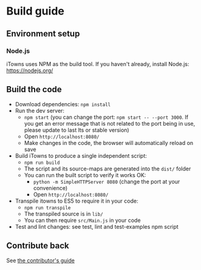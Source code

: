 # Build guide

## Environment setup

### Node.js

iTowns uses NPM as the build tool. If you haven't already, install Node.js: https://nodejs.org/

## Build the code

* Download dependencies: `npm install`
* Run the dev server:
   * `npm start` (you can change the port: `npm start -- --port 3000`. If you get an error message that is not related to the port being in use, please update to last lts or stable version)
   * Open `http://localhost:8080/`
   * Make changes in the code, the browser will automatically reload on save
* Build iTowns to produce a single independent script:
   * `npm run build`
   * The script and its source-maps are generated into the `dist/` folder
   * You can run the built script to verify it works OK:
      * `python -m SimpleHTTPServer 8080` (change the port at your convenience)
      * Open `http://localhost:8080/`
* Transpile itowns to ES5 to require it in your code:
   * `npm run transpile`
   * The transpiled source is in `lib/`
   * You can then require `src/Main.js` in your code
* Test and lint changes: see test, lint and test-examples npm script


## Contribute back

See [the contributor's guide](CONTRIBUTING.md)
